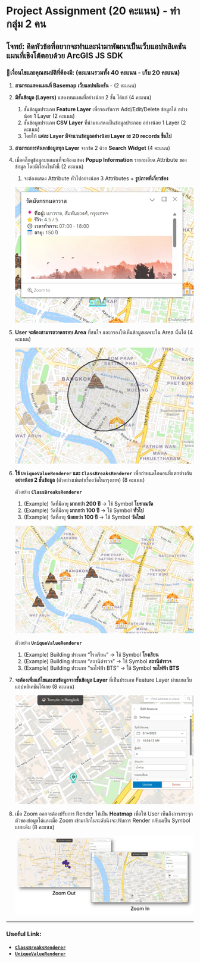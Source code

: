 # Project Assignment (20 คะแนน) - ทำกลุ่ม 2 คน

## **โจทย์:** คิดหัวข้อที่อยากจะทำและนำมาพัฒนาเป็นเว็บแอปพลิเคชันแผนที่เชิงโต้ตอบด้วย ArcGIS JS SDK

### 🔹**เงื่อนไขและคุณสมบัติที่ต้องมี:** (คะแนนรวมทั้ง 40 คะแนน - เก็บ 20 คะแนน)

1. **สามารถแสดงแผนที่ Basemap เว็บแอปพลิเคชัน** - (2 คะแนน)
2. **มีชั้นข้อมูล (Layers)** แสดงบนแผนที่อย่างน้อย 2 ชั้น ได้แก่ (4 คะแนน)
    1. ชั้นข้อมูลประเภท **Feature Layer** เพื่อรองรับการ Add/Edit/Delete ข้อมูลได้ อย่างน้อย 1 Layer (2 คะแนน)
    2. ชั้นข้อมูลประเภท **CSV Layer** ที่นำมาแสดงเป็นข้อมูลประกอบ อย่างน้อย 1 Layer (2 คะแนน)
    3. โดยให้ **แต่ละ Layer มีจำนวนข้อมูลอย่างน้อย Layer ละ 20 records ขึ้นไป**
3. **สามารถการค้นหาข้อมูลทุก Layer** จากข้อ 2 ด้วย **Search Widget** (4 คะแนน)
4. เมื่อคลิ๊กดูข้อมูลบนแผนที่จะต้องแสดง **Popup Information** รายละเอียด Attribute ของข้อมูล โดยมีเงื่อนไขดังนี้ (2 คะแนน)
    1. จะต้องแสดง Attribute ทั่วไปอย่างน้อย 3 Attributes + **รูปภาพที่เกี่ยวข้อง**

    ![image.png](./img/image1.webp)

5. **User จะต้องสามารถวาดกรอบ Area** ที่สนใจ และกรองให้เห็นข้อมูลเฉพาะใน Area นั้นได้ (4 คะแนน)

    ![image.png](./img/image2.webp)

6. **ใช้ `UniqueValueRenderer` และ `ClassBreaksRenderer`** เพื่อกำหนดไอคอนที่แตกต่างกัน **อย่างน้อย 2 ชั้นข้อมูล** (ตัวอย่างเช่นทำเรื่องวัดในกรุงเทพ) (8 คะแนน)
    
    ตัวอย่าง **`ClassBreaksRenderer`**
    
    1. (Example) วัดที่มีอายุ **มากกว่า 200 ปี** → ใช้ Symbol **โบราณวัด**
    2. (Example) วัดที่มีอายุ **มากกว่า 100 ปี** → ใช้ Symbol **ทั่วไป**
    3. (Example) วัดที่อายุ **น้อยกว่า** **100 ปี** → ใช้ Symbol **วัดใหม่**

    ![image.png](./img/image3.webp)
    
    ตัวอย่าง **`UniqueValueRenderer`**
    
    1. (Example) Building ประเภท “โรงเรียน” → ใช้ Symbol **โรงเรียน**
    2. (Example) Building ประเภท “สถานีตำรวจ” → ใช้ Symbol **สถานีตำรวจ**
    3. (Example) Building ประเภท “รถไฟฟ้า BTS” → ใช้ Symbol **รถไฟฟ้า BTS**
7. **จะต้องเพิ่มแก้ไขและลบข้อมูลจากชั้นข้อมูล Layer** ที่เป็นประเภท Feature Layer ผ่านบนเว็บแอปพลิเคชันได้เลย (8 คะแนน)

    ![image.png](./img/image4.webp)

8. เมื่อ Zoom ออกจะต้องปรับการ Render ให้เป็น **Heatmap** เพื่อให้ User เห็นถึงการกระจุกตัวของข้อมูลได้และเมื่อ Zoom เข้ามาลึกในระดับนึงจะปรับการ Render กลับมเป็น Symbol แบบเดิม (8 คะแนน)

    ![image.png](./img/image5.webp)

---

### **Useful Link:**

- [**`ClassBreaksRenderer`**](https://developers.arcgis.com/javascript/latest/api-reference/esri-renderers-ClassBreaksRenderer.html#classBreakInfos)
- [**`UniqueValueRenderer`**](https://developers.arcgis.com/javascript/latest/api-reference/esri-renderers-UniqueValueRenderer.html#uniqueValueInfos)
